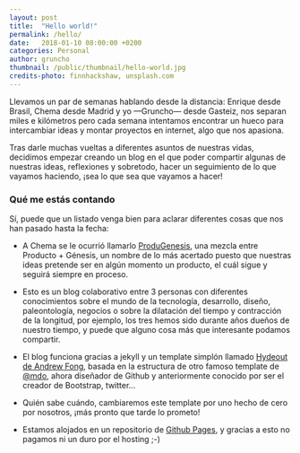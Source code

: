 ```yaml
---
layout: post
title:  "Hello world!"
permalink: /hello/
date:   2018-01-10 08:00:00 +0200
categories: Personal
author: gruncho
thumbnail: /public/thumbnail/hello-world.jpg
credits-photo: finnhackshaw, unsplash.com
---
```


Llevamos un par de semanas hablando desde la distancia: Enrique desde Brasil, Chema desde Madrid y yo —Gruncho— desde Gasteiz, nos separan miles e kilómetros pero cada semana intentamos encontrar un hueco para intercambiar ideas y montar proyectos en internet, algo que nos apasiona.

Tras darle muchas vueltas a diferentes asuntos de nuestras vidas, decidimos empezar creando un blog en el que poder compartir algunas de nuestras ideas, reflexiones y sobretodo, hacer un seguimiento de lo que vayamos haciendo, ¡sea lo que sea que vayamos a hacer!

### Qué me estás contando

Sí, puede que un listado venga bien para aclarar diferentes cosas que nos han pasado hasta la fecha:

* A Chema se le ocurrió llamarlo <a href="http://produgenesis.com">ProduGenesis</a>, una mezcla entre Producto + Génesis, un nombre de lo más acertado puesto que nuestras ideas pretende ser en algún momento un producto, el cuál sigue y seguirá siempre en proceso.

* Esto es un blog colaborativo entre 3 personas con diferentes conocimientos sobre el mundo de la tecnología, desarrollo, diseño, paleontología, negocios o sobre la dilatación del tiempo y contracción de la longitud, por ejemplo, los tres hemos sido durante años dueños de nuestro tiempo, y puede que alguno cosa más que interesante podamos compartir.

* El blog funciona gracias a jekyll y un template simplón llamado <a href="http://jekyllthemes.org/themes/hydeout/" traget="_blank">Hydeout de Andrew Fong</a>, basada en la estructura de otro famoso template de <a href="http://github.com/mdo" target="_blanK">@mdo</a>, ahora diseñador de Github y anteriormente conocido por ser el creador de Bootstrap, twitter...

* Quién sabe cuándo, cambiaremos este template por uno hecho de cero por nosotros, ¡más pronto que tarde lo prometo!

* Estamos alojados en un repositorio de <a href="https://pages.github.com/">Github Pages</a>, y gracias a esto no pagamos ni un duro por el hosting ;-)


